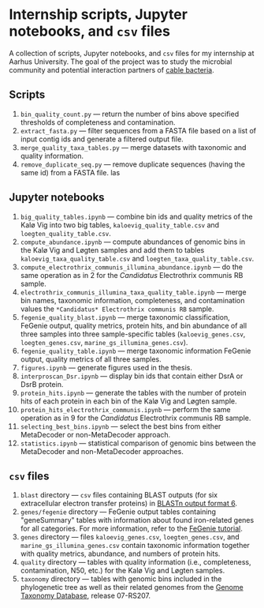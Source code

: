 # Internship scripts, Jupyter notebooks, and `csv` files
A collection of scripts, Jupyter notebooks, and `csv` files for my internship at Aarhus University. The goal of the project was to study the microbial community and potential interaction partners of [cable bacteria](https://en.wikipedia.org/wiki/Cable_bacteria).

## Scripts
1. `bin_quality_count.py` — return the number of bins above specified thresholds of completeness and contamination.
2. `extract_fasta.py` — filter sequences from a FASTA file based on a list of input contig ids and generate a filtered output file.
3. `merge_quality_taxa_tables.py` — merge datasets with taxonomic and quality information.
4. `remove_duplicate_seq.py` — remove duplicate sequences (having the same id) from a FASTA file.
las
## Jupyter notebooks
1. `big_quality_tables.ipynb` — combine bin ids and quality metrics of the Kalø Vig into two big tables, `kaloevig_quality_table.csv` and `loegten_quality_table.csv`.
2. `compute_abundance.ipynb` — compute abundances of genomic bins in the Kalø Vig and Løgten samples and add them to tables `kaloevig_taxa_quality_table.csv` and `loegten_taxa_quality_table.csv`.
3. `compute_electrothrix_communis_illumina_abundance.ipynb` — do the same operation as in 2 for the <i>Candidatus</i> Electrothrix communis RB sample.
4. `electrothrix_communis_illumina_taxa_quality_table.ipynb` — merge bin names, taxonomic information, completeness, and contamination values the `*Candidatus* Electrothrix communis RB` sample.
5. `fegenie_quality_blast.ipynb` — merge taxonomic classification, FeGenie output, quality metrics, protein hits, and bin abundance of all three samples into three sample-specific tables (`kaloevig_genes.csv`, `loegten_genes.csv`, `marine_gs_illumina_genes.csv`).
6. `fegenie_quality_table.ipynb` — merge taxonomic information FeGenie output, quality metrics of all three samples.
7. `figures.ipynb` — generate figures used in the thesis.
8. `interproscan_Dsr.ipynb` — display bin ids that contain either DsrA or DsrB protein.
9. `protein_hits.ipynb` — generate the tables with the number of protein hits of each protein in each bin of the Kalø Vig and Løgten sample.
10. `protein_hits_electrothrix_communis.ipynb` — perform the same operation as in 9 for the *Candidatus* Electrothrix communis RB sample.
11. `selecting_best_bins.ipynb` — select the best bins from either MetaDecoder or non-MetaDecoder approach.
12. `statistics.ipynb` — statistical comparison of genomic bins between the MetaDecoder and non-MetaDecoder approaches.

## `csv` files
1. `blast` directory — `csv` files containing BLAST outputs (for six extracellular electron transfer proteins) in [BLASTn output format 6](https://www.metagenomics.wiki/tools/blast/blastn-output-format-6).
2. `genes/fegenie` directory — FeGenie output tables containing "geneSummary" tables with information about found iron-related genes for all categories. For more information, refer to the [FeGenie tutorial](https://github.com/Arkadiy-Garber/FeGenie/wiki/Tutorial).
3. `genes` directory — files `kaloevig_genes.csv`, `loegten_genes.csv`, and `marine_gs_illumina_genes.csv` contain taxonomic information together with quality metrics, abundance, and numbers of protein hits.
4. `quality` directory — tables with quality information (i.e., completeness, contamination, N50, etc.) for the Kalø Vig and Løgten samples.
5. `taxonomy` directory — tables with genomic bins included in the phylogenetic tree as well as their related genomes from the [Genome Taxonomy Database](https://gtdb.ecogenomic.org/), release 07-RS207.
